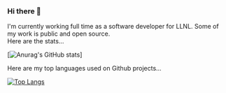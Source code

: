 ### Hi there 👋

I'm currently working full time as a software developer for LLNL. Some of my work is public and open source.
<br />Here are the stats...

[![Anurag's GitHub stats](https://github-readme-stats.vercel.app/api?username=downiec&show_icons=true&theme=cobalt)]

Here are my top languages used on Github projects... 

[![Top Langs](https://github-readme-stats.vercel.app/api/top-langs/?username=downiec&layout=compact)](https://github.com/anuraghazra/github-readme-stats)

<!--
**downiec/downiec** is a ✨ _special_ ✨ repository because its `README.md` (this file) appears on your GitHub profile.

Here are some ideas to get you started:

- 🔭 I’m currently working on ...
- 🌱 I’m currently learning ...
- 👯 I’m looking to collaborate on ...
- 🤔 I’m looking for help with ...
- 💬 Ask me about ...
- 📫 How to reach me: ...
- 😄 Pronouns: ...
- ⚡ Fun fact: ...
-->
